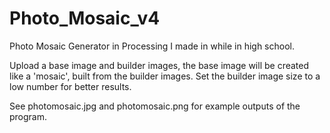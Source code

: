 # Photo_Mosaic_v4
Photo Mosaic Generator in Processing I made in while in high school.

Upload a base image and builder images, the base image will be created like a 'mosaic', built from the builder images. Set the builder image size to a low number for better results.

See photomosaic.jpg and photomosaic.png for example outputs of the program.

